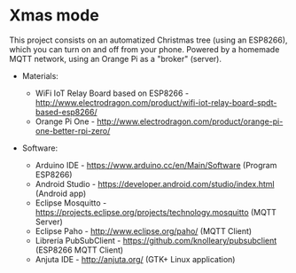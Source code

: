 # Xmas mode

This project consists on an automatized Christmas tree (using an ESP8266), which you can turn on and off from your phone. Powered by a homemade MQTT network, using an Orange Pi as a "broker" (server).

- Materials:
    + WiFi IoT Relay Board based on ESP8266 - http://www.electrodragon.com/product/wifi-iot-relay-board-spdt-based-esp8266/
    + Orange Pi One - http://www.electrodragon.com/product/orange-pi-one-better-rpi-zero/

- Software:
    + Arduino IDE - https://www.arduino.cc/en/Main/Software (Program ESP8266)
    + Android Studio - https://developer.android.com/studio/index.html (Android app)
    + Eclipse Mosquitto - https://projects.eclipse.org/projects/technology.mosquitto (MQTT Server)
    + Eclipse Paho - http://www.eclipse.org/paho/ (MQTT Client)
    + Librería PubSubClient - https://github.com/knolleary/pubsubclient (ESP8266 MQTT Client)
    + Anjuta IDE - http://anjuta.org/ (GTK+ Linux application)

